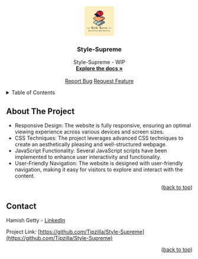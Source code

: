 <a name="readme-top"></a>

<!-- PROJECT LOGO -->
<br />
<div align="center">
  <a href="https://github.com/Tipzilla/Style-Supreme">
    <img src="src/assets/images/logo.png" alt="Logo" width="80" height="80">
  </a>

<h3 align="center">Style-Supreme</h3>

  <p align="center">
      Style-Supreme - WIP
    <br />
    <a href="https://github.com/Tipzilla/Style-Supreme"><strong>Explore the docs »</strong></a>
    <br />
    <br />
    <a href="https://github.com/Tipzilla/Style-Supreme/issues">Report Bug</a>
    <a href="https://github.com/Tipzilla/Style-Supreme/issues">Request Feature</a>
  </p>
</div>



<!-- TABLE OF CONTENTS -->
<details>
  <summary>Table of Contents</summary>
  <ol>
    <li><a href="#about-the-project">About The Project</a></li>
    <li><a href="#contact">Contact</a></li>
  </ol>
</details>



<!-- ABOUT THE PROJECT -->
## About The Project

<ul>
                        <li>Responsive Design: The website is fully responsive, ensuring an optimal viewing experience across various devices and screen sizes.</li>
                        <li>CSS Techniques: The project leverages advanced CSS techniques to create an aesthetically pleasing and well-structured webpage.</li>
                        <li>JavaScript Functionality: Several JavaScript scripts have been implemented to enhance user interactivity and functionality. </li>
                        <li>User-Friendly Navigation: The website is designed with user-friendly navigation, making it easy for visitors to explore and interact with the content.</li>
</ul>

<p align="right">(<a href="#readme-top">back to top</a>)</p>



<!-- CONTACT -->
## Contact

Hamish Getty - [LinkedIn](https://www.linkedin.com/in/hamish-getty-596894269/)

Project Link: [https://github.com/Tipzilla/Style-Supreme](https://github.com/Tipzilla/Style-Supreme)

<p align="right">(<a href="#readme-top">back to top</a>)</p>

